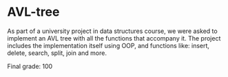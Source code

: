 # AVL-tree
As part of a university project in data structures course, we were asked to implement an AVL tree with all the functions that accompany it.
 The project includes the implementation itself using OOP, and functions like: insert, delete, search, split, join and more.

  Final grade: 100

